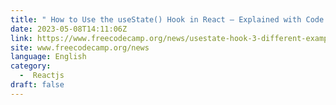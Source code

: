 ```yaml
---
title: " How to Use the useState() Hook in React – Explained with Code Examples "
date: 2023-05-08T14:11:06Z
link: https://www.freecodecamp.org/news/usestate-hook-3-different-examples/?utm_medium=RSS&utm_source=news.12bit.vn
site: www.freecodecamp.org/news
language: English
category:
  -  Reactjs 
draft: false
---
```

